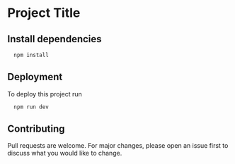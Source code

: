 
# Project Title




## Install dependencies


```bash
  npm install
```
## Deployment

To deploy this project run

```bash
  npm run dev
```


## Contributing

Pull requests are welcome. For major changes, please open an issue first
to discuss what you would like to change.

